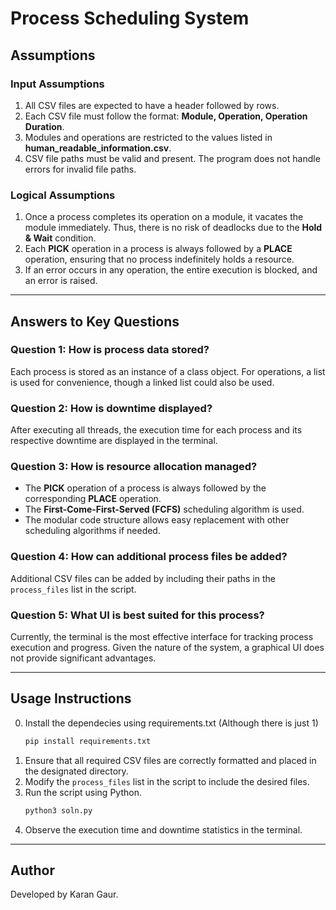 # Process Scheduling System

## Assumptions

### Input Assumptions

1. All CSV files are expected to have a header followed by rows.
2. Each CSV file must follow the format: **Module, Operation, Operation Duration**.
3. Modules and operations are restricted to the values listed in **human_readable_information.csv**.
4. CSV file paths must be valid and present. The program does not handle errors for invalid file paths.

### Logical Assumptions

1. Once a process completes its operation on a module, it vacates the module immediately. Thus, there is no risk of deadlocks due to the **Hold & Wait** condition.
2. Each **PICK** operation in a process is always followed by a **PLACE** operation, ensuring that no process indefinitely holds a resource.
3. If an error occurs in any operation, the entire execution is blocked, and an error is raised.

---

## Answers to Key Questions

### **Question 1: How is process data stored?**

Each process is stored as an instance of a class object. For operations, a list is used for convenience, though a linked list could also be used.

### **Question 2: How is downtime displayed?**

After executing all threads, the execution time for each process and its respective downtime are displayed in the terminal.

### **Question 3: How is resource allocation managed?**

- The **PICK** operation of a process is always followed by the corresponding **PLACE** operation.
- The **First-Come-First-Served (FCFS)** scheduling algorithm is used.
- The modular code structure allows easy replacement with other scheduling algorithms if needed.

### **Question 4: How can additional process files be added?**

Additional CSV files can be added by including their paths in the `process_files` list in the script.

### **Question 5: What UI is best suited for this process?**

Currently, the terminal is the most effective interface for tracking process execution and progress. Given the nature of the system, a graphical UI does not provide significant advantages.

---

## Usage Instructions

0. Install the dependecies using requirements.txt (Although there is just 1)
   ```bash
   pip install requirements.txt
   
1. Ensure that all required CSV files are correctly formatted and placed in the designated directory.
2. Modify the `process_files` list in the script to include the desired files.
3. Run the script using Python.
   ```bash
   python3 soln.py
5. Observe the execution time and downtime statistics in the terminal.

---

## Author

Developed by Karan Gaur.
